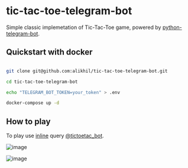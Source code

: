 # tic-tac-toe-telegram-bot

Simple classic implemetation of Tic-Tac-Toe game, powered by [python-telegram-bot](https://github.com/python-telegram-bot/python-telegram-bot).

## Quickstart with docker

```bash

git clone git@github.com:alikhil/tic-tac-toe-telegram-bot.git

cd tic-tac-toe-telegram-bot

echo "TELEGRAM_BOT_TOKEN=your_token" > .env

docker-compose up -d
```

## How to play

To play use [inline](https://core.telegram.org/bots/inline) query [@tictoetac_bot](https://telegram.me/tictoetac_bot).

![image](https://cloud.githubusercontent.com/assets/7482065/16517615/0fc8f0ce-3f87-11e6-9d95-f96da4cf146c.png)

![image](https://cloud.githubusercontent.com/assets/7482065/16517221/0ea2dfe0-3f85-11e6-98cd-feae167638a2.png)
